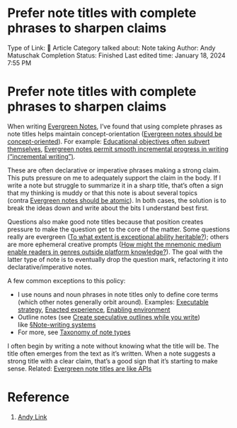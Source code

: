 # Prefer note titles with complete phrases to sharpen claims

Type of Link: 📝 Article
Category talked about: Note taking
Author: Andy Matuschak
Completion Status: Finished
Last edited time: January 18, 2024 7:55 PM

# **Prefer note titles with complete phrases to sharpen claims**

When writing [Evergreen Notes](Evergreen%20Notes%208b05f5bf420f4caaad50f6fea2828638.md), I’ve found that using complete phrases as note titles helps maintain concept-orientation ([Evergreen notes should be concept-oriented](Evergreen%20notes%20should%20be%20concept-oriented.md)). For example: [Educational objectives often subvert themselves](Educational%20objectives%20often%20subvert%20themselves.md), [Evergreen notes permit smooth incremental progress in writing (“incremental writing”)](Evergreen%20notes%20permit%20smooth%20incremental%20progress%20in%20writing%20(“incremental%20writing”).md).

These are often declarative or imperative phrases making a strong claim. This puts pressure on me to adequately support the claim in the body. If I write a note but struggle to summarize it in a sharp title, that’s often a sign that my thinking is muddy or that this note is about several topics (contra [Evergreen notes should be atomic](Evergreen%20notes%20should%20be%20atomic.md)). In both cases, the solution is to break the ideas down and write about the bits I understand best first.

Questions also make good note titles because that position creates pressure to make the question get to the core of the matter. Some questions really are evergreen ([To what extent is exceptional ability heritable?](To%20what%20extent%20is%20exceptional%20ability%20heritable.md)); others are more ephemeral creative prompts ([How might the mnemonic medium enable readers in genres outside platform knowledge?](How%20might%20the%20mnemonic%20medium%20enable%20readers%20in%20genres%20outside%20platform%20knowledge.md)). The goal with the latter type of note is to eventually drop the question mark, refactoring it into declarative/imperative notes.

A few common exceptions to this policy:

- I use nouns and noun phrases in note titles only to define core terms (which other notes generally orbit around). Examples: [Executable strategy](Executable%20strategy.md), [Enacted experience](Enacted%20experience.md), [Enabling environment](Enabling%20environment.md)
- Outline notes (see [Create speculative outlines while you write](Create%20speculative%20outlines%20while%20you%20write.md)) like [§Note-writing systems](§Note-writing%20systems.md)
- For more, see [Taxonomy of note types](Taxonomy%20of%20note%20types.md)

I often begin by writing a note without knowing what the title will be. The title often emerges from the text as it’s written. When a note suggests a strong title with a clear claim, that’s a good sign that it’s starting to make sense. Related: [Evergreen note titles are like APIs](Evergreen%20note%20titles%20are%20like%20APIs.md) 

# Reference

1. [Andy Link](https://notes.andymatuschak.org/About_these_notes?stackedNotes=z5E5QawiXCMbtNtupvxeoEX&stackedNotes=zKGjQtsTKgscAoq271ZzKqw&stackedNotes=zTn3g4wTm1hbkNFUvLLjpev&stackedNotes=zR6RRbCfY5rFkiimFnaJZKB&stackedNotes=z4EXkuLjdBrBZe7PVAGXc5a&stackedNotes=zNUaiGAXp21eorsER1Jm9yU&stackedNotes=zDh1yhNFQNxDEre12B4zd8k&stackedNotes=zLhoRUyjKU665EY16u4XXJy&stackedNotes=z2hQEhqWkdRLL9JUwfawZZx)